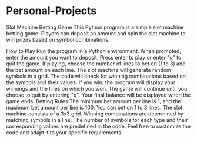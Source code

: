 # Personal-Projects
Slot Machine Betting Game
This Python program is a simple slot machine betting game. Players can deposit an amount and spin the slot machine to win prizes based on symbol combinations.

How to Play
Run the program in a Python environment.
When prompted, enter the amount you want to deposit.
Press enter to play or enter "q" to quit the game.
If playing, choose the number of lines to bet on (1 to 3) and the bet amount on each line.
The slot machine will generate random symbols in a grid.
The code will check for winning combinations based on the symbols and their values.
If you win, the program will display your winnings and the lines on which you won.
The game will continue until you choose to quit by entering "q".
Your final balance will be displayed when the game ends.
Betting Rules
The minimum bet amount per line is 1, and the maximum bet amount per line is 100.
You can bet on 1 to 3 lines.
The slot machine consists of a 3x3 grid.
Winning combinations are determined by matching symbols in a line.
The number of symbols for each type and their corresponding values are predefined in the code.
Feel free to customize the code and adapt it to your specific requirements.

